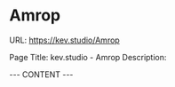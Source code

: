 # Amrop

URL: https://kev.studio/Amrop

Page Title: kev.studio - Amrop
Description: 

--- CONTENT ---

